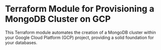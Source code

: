 # Terraform Module for Provisioning a MongoDB Cluster on GCP

This Terraform module automates the creation of a MongoDB cluster within your Google Cloud Platform (GCP) project, providing a solid foundation for your databases.